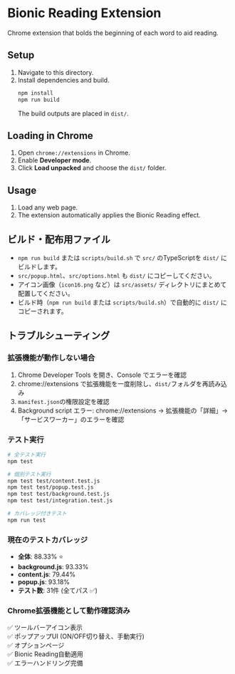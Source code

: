 # Bionic Reading Extension

Chrome extension that bolds the beginning of each word to aid reading.

## Setup

1. Navigate to this directory.
2. Install dependencies and build.
   ```bash
   npm install
   npm run build
   ```
   The build outputs are placed in `dist/`.

## Loading in Chrome

1. Open `chrome://extensions` in Chrome.
2. Enable **Developer mode**.
3. Click **Load unpacked** and choose the `dist/` folder.

## Usage

1. Load any web page.
2. The extension automatically applies the Bionic Reading effect.

## ビルド・配布用ファイル
- `npm run build` または `scripts/build.sh` で `src/` のTypeScriptを `dist/` にビルドします。
- `src/popup.html`、`src/options.html` も `dist/` にコピーしてください。
- アイコン画像（`icon16.png` など）は `src/assets/` ディレクトリにまとめて配置してください。
- ビルド時（`npm run build` または `scripts/build.sh`）で自動的に `dist/` にコピーされます。

## トラブルシューティング

### 拡張機能が動作しない場合
1. Chrome Developer Tools を開き、Console でエラーを確認
2. chrome://extensions で拡張機能を一度削除し、`dist/`フォルダを再読み込み
3. `manifest.json`の権限設定を確認
4. Background script エラー: chrome://extensions → 拡張機能の「詳細」→「サービスワーカー」のエラーを確認

### テスト実行
```bash
# 全テスト実行
npm test

# 個別テスト実行
npm test test/content.test.js
npm test test/popup.test.js
npm test test/background.test.js
npm test test/integration.test.js

# カバレッジ付きテスト
npm run test
```

### 現在のテストカバレッジ
- **全体**: 88.33% ⭐
- **background.js**: 93.33%
- **content.js**: 79.44%
- **popup.js**: 93.18%
- **テスト数**: 31件 (全てパス ✅)

### Chrome拡張機能として動作確認済み
✅ ツールバーアイコン表示  
✅ ポップアップUI (ON/OFF切り替え、手動実行)  
✅ オプションページ  
✅ Bionic Reading自動適用  
✅ エラーハンドリング完備
